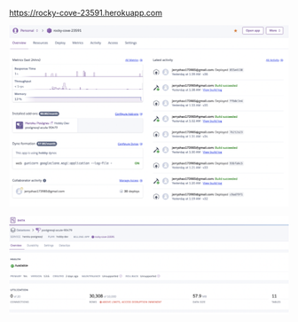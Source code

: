 https://rocky-cove-23591.herokuapp.com

![TTDS Online Paper Search App](app.png)

![TTDS Online Paper Search PostgreSQL Database](database.png)